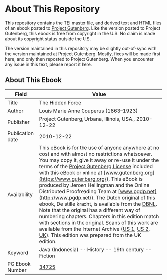 # About This Repository

This repository contains the TEI master file, and derived text and HTML files of an ebook posted to [Project Gutenberg](https://www.gutenberg.org/). Like the version posted to Project Gutenberg, this ebook is free from copyright in the U.S. No claim is made about its copyright status outside the U.S.

The version maintained in this repository may be slightly out-of-sync with the version maintained at Project Gutenberg. Mostly, fixes will be made first here, and only then reposted to Project Gutenberg. When you encounter any issue in this text, please report it here.

## About This Ebook

| Field | Value |
| ----- | ----- |
| Title | The Hidden Force |
| Author | Louis Marie Anne Couperus (1863–1923) |
| Publisher | Project Gutenberg, Urbana, Illinois, USA., 2010-12-22 |
| Publication date | 2010-12-22 |
| Availability | This eBook is for the use of anyone anywhere at no cost and with almost no restrictions whatsoever. You may copy it, give it away or re-use it under the terms of the [Project Gutenberg License](https://www.gutenberg.org/license) included with this eBook or online at [www.gutenberg.org](https://www.gutenberg.org/). This eBook is produced by Jeroen Hellingman and the Online Distributed Proofreading Team at [www.pgdp.net](http://www.pgdp.net/). The Dutch original of this ebook, De stille kracht, is available from the [DBNL](http://www.dbnl.org/tekst/coup002stil01_01/). Note that the original has a different way of numbering chapters. Chapters in this edition match with sections in the original. Scans of this work are available from the Internet Archive ([US 1](http://www.archive.org/details/hiddenforceasto00coupgoog), [US 2](http://www.archive.org/details/hiddenforcestory00coup), [UK](http://www.archive.org/details/hiddenforcestory00coupuoft)). This edition was prepared from the UK edition. |
| Keyword | Java (Indonesia) -- History -- 19th century -- Fiction |
| PG Ebook Number | [34725](https://www.gutenberg.org/ebooks/34725) |
